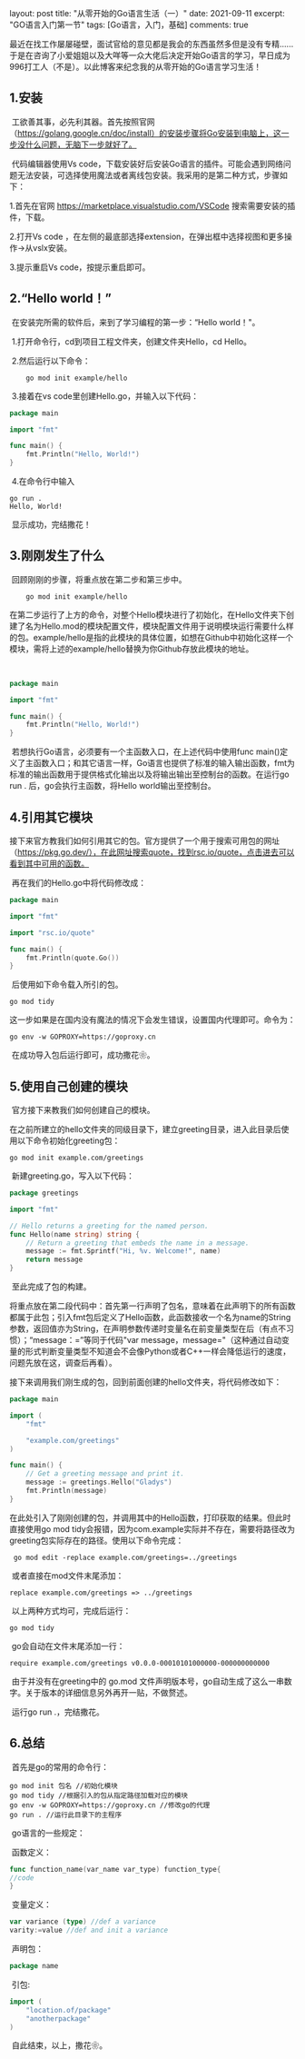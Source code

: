 

layout: post
title: "从零开始的Go语言生活（一）"
date: 2021-09-11
excerpt: "GO语言入门第一节"
tags: [Go语言，入门，基础]
comments: true

​	最近在找工作屡屡碰壁，面试官给的意见都是我会的东西虽然多但是没有专精......于是在咨询了小爱姐姐以及大咩等一众大佬后决定开始Go语言的学习，早日成为996打工人（不是）。以此博客来纪念我的从零开始的Go语言学习生活！

## 1.安装

​	工欲善其事，必先利其器。首先按照官网（https://golang.google.cn/doc/install）的安装步骤将Go安装到电脑上，这一步没什么问题，无脑下一步就好了。

​	代码编辑器使用Vs code，下载安装好后安装Go语言的插件。可能会遇到网络问题无法安装，可选择使用魔法或者离线包安装。我采用的是第二种方式，步骤如下：

1.首先在官网 https://marketplace.visualstudio.com/VSCode  搜索需要安装的插件，下载。

2.打开Vs code ，在左侧的最底部选择extension，在弹出框中选择视图和更多操作->从vslx安装。

3.提示重启Vs code，按提示重启即可。

## 2.“Hello world！”

​	在安装完所需的软件后，来到了学习编程的第一步：“Hello world！"。

​	1.打开命令行，cd到项目工程文件夹，创建文件夹Hello，cd Hello。

​	2.然后运行以下命令：

```shell
	go mod init example/hello
```

​	3.接着在vs code里创建Hello.go，并输入以下代码：

```go
package main

import "fmt"

func main() {
    fmt.Println("Hello, World!")
}

```

​	4.在命令行中输入

```shell
go run .
Hello, World!
```

​	显示成功，完结撒花！

## 3.刚刚发生了什么

​	回顾刚刚的步骤，将重点放在第二步和第三步中。

```shell
	go mod init example/hello
```

​	在第二步运行了上方的命令，对整个Hello模块进行了初始化，在Hello文件夹下创建了名为Hello.mod的模块配置文件，模块配置文件用于说明模块运行需要什么样的包。example/hello是指的此模块的具体位置，如想在Github中初始化这样一个模块，需将上述的example/hello替换为你Github存放此模块的地址。

​	

```go
package main

import "fmt"

func main() {
    fmt.Println("Hello, World!")
}

```

​	若想执行Go语言，必须要有一个主函数入口，在上述代码中使用func main()定义了主函数入口；和其它语言一样，Go语言也提供了标准的输入输出函数，fmt为标准的输出函数用于提供格式化输出以及将输出输出至控制台的函数。在运行go run . 后，go会执行主函数，将Hello world输出至控制台。

## 4.引用其它模块

​	接下来官方教我们如何引用其它的包。官方提供了一个用于搜索可用包的网址（https://pkg.go.dev/），在此网址搜索quote，找到rsc.io/quote，点击进去可以看到其中可用的函数。

​	再在我们的Hello.go中将代码修改成：

```go
package main

import "fmt"

import "rsc.io/quote"

func main() {
    fmt.Println(quote.Go())
}
```

​	后使用如下命令载入所引的包。

```shell
go mod tidy
```

​	这一步如果是在国内没有魔法的情况下会发生错误，设置国内代理即可。命令为：

```shell
go env -w GOPROXY=https://goproxy.cn
```

​	在成功导入包后运行即可，成功撒花❀。

## 5.使用自己创建的模块

​	官方接下来教我们如何创建自己的模块。

​	在之前所建立的hello文件夹的同级目录下，建立greeting目录，进入此目录后使用以下命令初始化greeting包：

```shell
go mod init example.com/greetings
```

​	新建greeting.go，写入以下代码：

```go
package greetings

import "fmt"

// Hello returns a greeting for the named person.
func Hello(name string) string {
    // Return a greeting that embeds the name in a message.
    message := fmt.Sprintf("Hi, %v. Welcome!", name)
    return message
}
```

​	至此完成了包的构建。

​	将重点放在第二段代码中：首先第一行声明了包名，意味着在此声明下的所有函数都属于此包；引入fmt包后定义了Hello函数，此函数接收一个名为name的String参数，返回值亦为String，在声明参数传递时变量名在前变量类型在后（有点不习惯）；“message：=”等同于代码"var message，message="（这种通过自动变量的形式判断变量类型不知道会不会像Python或者C++一样会降低运行的速度，问题先放在这，调查后再看）。

​	接下来调用我们刚生成的包，回到前面创建的hello文件夹，将代码修改如下：

```Go
package main

import (
    "fmt"

    "example.com/greetings"
)

func main() {
    // Get a greeting message and print it.
    message := greetings.Hello("Gladys")
    fmt.Println(message)
}
```

​	在此处引入了刚刚创建的包，并调用其中的Hello函数，打印获取的结果。但此时直接使用go mod tidy会报错，因为com.example实际并不存在，需要将路径改为greeting包实际存在的路径。使用以下命令完成：

```shell
 go mod edit -replace example.com/greetings=../greetings
```

​	或者直接在mod文件末尾添加：

```
replace example.com/greetings => ../greetings
```

​	以上两种方式均可，完成后运行：

```shell
go mod tidy
```

​	go会自动在文件末尾添加一行：

```
require example.com/greetings v0.0.0-00010101000000-000000000000
```

​	由于并没有在greeting中的 go.mod 文件声明版本号，go自动生成了这么一串数字。关于版本的详细信息另外再开一贴，不做赘述。

​	运行go run .，完结撒花。

## 6.总结

​	首先是go的常用的命令行：

```shell
go mod init 包名 //初始化模块
go mod tidy //根据引入的包从指定路径加载对应的模块
go env -w GOPROXY=https://goproxy.cn //修改go的代理
go run . //运行此目录下的主程序
```

​	go语言的一些规定：

​	函数定义：

```go
func function_name(var_name var_type) function_type{
//code 
}
```

​	变量定义：

```Go
var variance (type) //def a variance
varity:=value //def and init a variance
```

​	声明包：

```go
package name
```

​	引包:

```go
import (
	"location.of/package"
	"anotherpackage"
)
```

​		自此结束，以上，撒花❀。